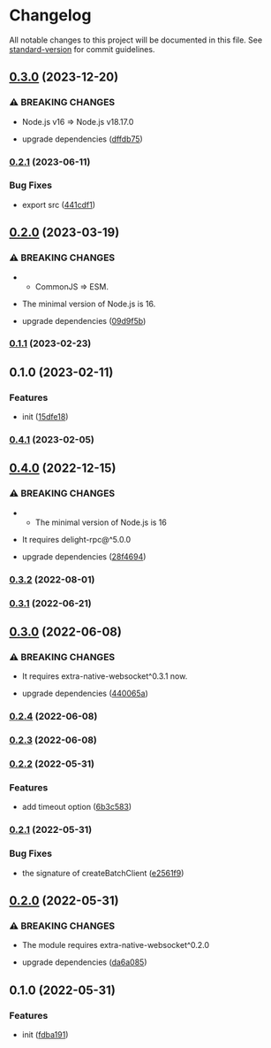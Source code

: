 # Changelog

All notable changes to this project will be documented in this file. See [standard-version](https://github.com/conventional-changelog/standard-version) for commit guidelines.

## [0.3.0](https://github.com/delight-rpc/webextension/compare/v0.2.1...v0.3.0) (2023-12-20)


### ⚠ BREAKING CHANGES

* Node.js v16 => Node.js v18.17.0

* upgrade dependencies ([dffdb75](https://github.com/delight-rpc/webextension/commit/dffdb75d2a8019ec54bb88d1914b948a3879cf6a))

### [0.2.1](https://github.com/delight-rpc/webextension/compare/v0.2.0...v0.2.1) (2023-06-11)


### Bug Fixes

* export src ([441cdf1](https://github.com/delight-rpc/webextension/commit/441cdf1ad7048cd33222ca8373ae36aa93d9d66e))

## [0.2.0](https://github.com/delight-rpc/webextension/compare/v0.1.1...v0.2.0) (2023-03-19)


### ⚠ BREAKING CHANGES

* - CommonJS => ESM.
- The minimal version of Node.js is 16.

* upgrade dependencies ([09d9f5b](https://github.com/delight-rpc/webextension/commit/09d9f5b120b8a668e9ee75f9f2f661a65ef1441d))

### [0.1.1](https://github.com/delight-rpc/webextension/compare/v0.1.0...v0.1.1) (2023-02-23)

## 0.1.0 (2023-02-11)


### Features

* init ([15dfe18](https://github.com/delight-rpc/webextension/commit/15dfe184f39256ee673d22d72885427501f387c8))

### [0.4.1](https://github.com/delight-rpc/extra-native-websocket/compare/v0.4.0...v0.4.1) (2023-02-05)

## [0.4.0](https://github.com/delight-rpc/extra-native-websocket/compare/v0.3.2...v0.4.0) (2022-12-15)


### ⚠ BREAKING CHANGES

* - The minimal version of Node.js is 16
- It requires delight-rpc@^5.0.0

* upgrade dependencies ([28f4694](https://github.com/delight-rpc/extra-native-websocket/commit/28f46940c3f419fcea2f4d3c7d7aea6a1db65085))

### [0.3.2](https://github.com/delight-rpc/extra-native-websocket/compare/v0.3.1...v0.3.2) (2022-08-01)

### [0.3.1](https://github.com/delight-rpc/extra-native-websocket/compare/v0.3.0...v0.3.1) (2022-06-21)

## [0.3.0](https://github.com/delight-rpc/extra-native-websocket/compare/v0.2.4...v0.3.0) (2022-06-08)


### ⚠ BREAKING CHANGES

* It requires extra-native-websocket^0.3.1 now.

* upgrade dependencies ([440065a](https://github.com/delight-rpc/extra-native-websocket/commit/440065acc8eb584767ce35e323f78d10b4569149))

### [0.2.4](https://github.com/delight-rpc/extra-native-websocket/compare/v0.2.3...v0.2.4) (2022-06-08)

### [0.2.3](https://github.com/delight-rpc/extra-native-websocket/compare/v0.2.2...v0.2.3) (2022-06-08)

### [0.2.2](https://github.com/delight-rpc/extra-native-websocket/compare/v0.2.1...v0.2.2) (2022-05-31)


### Features

* add timeout option ([6b3c583](https://github.com/delight-rpc/extra-native-websocket/commit/6b3c5833012d233b5086c6f111bfdf8a83206cff))

### [0.2.1](https://github.com/delight-rpc/extra-native-websocket/compare/v0.2.0...v0.2.1) (2022-05-31)


### Bug Fixes

* the signature of createBatchClient ([e2561f9](https://github.com/delight-rpc/extra-native-websocket/commit/e2561f97f27497780c0e0985c4fd86173ddc3052))

## [0.2.0](https://github.com/delight-rpc/extra-native-websocket/compare/v0.1.0...v0.2.0) (2022-05-31)


### ⚠ BREAKING CHANGES

* The module requires extra-native-websocket^0.2.0

* upgrade dependencies ([da6a085](https://github.com/delight-rpc/extra-native-websocket/commit/da6a0850a24e8db23ce64ada2a45da03a61135da))

## 0.1.0 (2022-05-31)


### Features

* init ([fdba191](https://github.com/delight-rpc/extra-native-websocket/commit/fdba19162f579e11ca7d1b399f30595649531f53))
